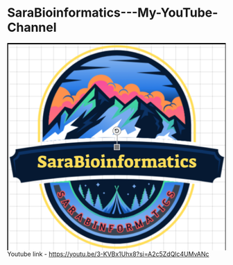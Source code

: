 # SaraBioinformatics---My-YouTube-Channel
<img align="right" alt="coding" width ="700" src= "https://github.com/SaraBioinformatics/SaraBioinformatics---My-YouTube-Channel/blob/main/youtube_logo.png">

Youtube link - https://youtu.be/3-KVBx1Uhx8?si=A2c5ZdQlc4UMvANc
